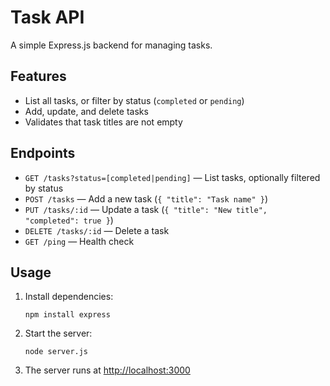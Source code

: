 # Task API

A simple Express.js backend for managing tasks.

## Features

- List all tasks, or filter by status (`completed` or `pending`)
- Add, update, and delete tasks
- Validates that task titles are not empty

## Endpoints

- `GET /tasks?status=[completed|pending]` — List tasks, optionally filtered by status
- `POST /tasks` — Add a new task (`{ "title": "Task name" }`)
- `PUT /tasks/:id` — Update a task (`{ "title": "New title", "completed": true }`)
- `DELETE /tasks/:id` — Delete a task
- `GET /ping` — Health check

## Usage

1. Install dependencies:
    ```
    npm install express
    ```

2. Start the server:
    ```
    node server.js
    ```

3. The server runs at [http://localhost:3000](http://localhost:3000)

